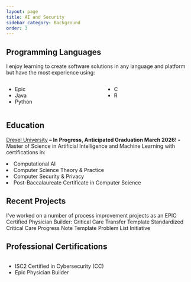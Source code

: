 ```yaml
---
layout: page
title: AI and Security
sidebar_category: Background
order: 3
---
```


## Programming Languages

I enjoy learning to create software solutions in any language and platform but have the most experience using:

<div style="display: flex; gap: 2rem; flex-wrap: wrap;">
  <div style="flex: 1;">
    <ul>
        <li>Epic</li>
        <li>Java</li>
        <li>Python</li>
    </ul>
  </div>
  <div style="flex:1;">
    <ul>
        <li>C</li>
        <li>R</li>
    </ul>
</div>
</div>

## Education

<u>Drexel University</u>
<b>– In Progress, Anticipated Graduation March 2026! -</b>
Master of Science in Artificial Intelligence and Machine Learning
with certifications in:
<li>Computational AI</li>
<li>Computer Science Theory & Practice</li>
<li>Computer Security & Privacy</li>
<li>Post-Baccalaureate Certificate in Computer Science</li>

## Recent Projects

I've worked on a number of process improvement projects as an EPIC Certified Physician Builder:
Critical Care Transfer Template
Standardized Critical Care Progress Note Template
Problem List Initiative


## Professional Certifications

<div style="display: flex; gap: 2rem; flex-wrap: wrap;">
  <div style="flex: 1;">
    <ul>
    <li>ISC2 Certified in Cybersecurity (CC) </li>
    <li>Epic Physician Builder</li>
    </ul>
  </div>
</div>